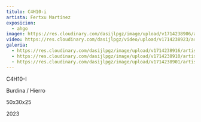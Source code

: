 ```yaml
---
titulo: C4H10-i
artista: Fertxu Martínez
exposicion:
  - ahgo
imagen: https://res.cloudinary.com/dasijlpgz/image/upload/v1714238906/artistas/Fertxu%20Mart%C3%ADnez%20-%20Expo%20en%20Santurtxi/C4H10-i/P1090420_-_copia.jpg
video: https://res.cloudinary.com/dasijlpgz/video/upload/v1714238923/artistas/Fertxu%20Mart%C3%ADnez%20-%20Expo%20en%20Santurtxi/C4H10-i/Sin_t%C3%ADtulo_1.mp4
galeria:
  - https://res.cloudinary.com/dasijlpgz/image/upload/v1714238916/artistas/Fertxu%20Mart%C3%ADnez%20-%20Expo%20en%20Santurtxi/C4H10-i/P1090422.jpg
  - https://res.cloudinary.com/dasijlpgz/image/upload/v1714238910/artistas/Fertxu%20Mart%C3%ADnez%20-%20Expo%20en%20Santurtxi/C4H10-i/P1090420.jpg
  - https://res.cloudinary.com/dasijlpgz/image/upload/v1714238901/artistas/Fertxu%20Mart%C3%ADnez%20-%20Expo%20en%20Santurtxi/C4H10-i/P1090418.jpg
---
```

C4H10-I

Burdina / Hierro

50x30x25

2023
